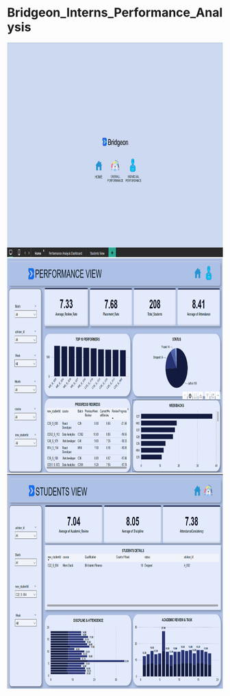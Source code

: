 ﻿# Bridgeon_Interns_Performance_Analysis
<!DOCTYPE html>
<html lang="en">
<head>
    <meta charset="UTF-8">
    <meta name="viewport" content="width=device-width, initial-scale=1.0">
    <title>Views</title>
</head>
<body>
    <img src="home.png" alt="Home Page" width="700" height="500">
    <img src="PerformanceView.png" alt="Overall Performance View" width="700" height="500">
    <img src="StudentsView.png" alt="Students View" width="700" height="500">

</body>
</html>
